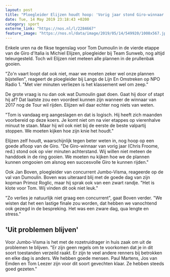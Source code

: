 ```yaml
---
layout: post
title: "Ploegleider Elijzen houdt hoop: 'Vorig jaar stond Giro-winnaar ook op vier minuten'"
date: Tue, 14 May 2019 23:18:43 +0200
category: sport
externe_link: "https://nos.nl/l/2284667"
feature_image: "https://nos.nl/data/image/2019/05/14/549920/1008x567.jpg"
---
```


<p>Enkele uren na de fikse tegenslag voor Tom Dumoulin in de vierde etappe van de Giro d'Italia is Michiel Elijzen, ploegleider bij Team Sunweb, nog altijd teleurgesteld. Toch wil Elijzen niet meteen alle plannen in de prullenbak gooien.</p>
<p>"Zo'n vaart loopt dat ook niet, maar we moeten zeker wel onze plannen bijstellen", reageert de ploegleider bij Langs de Lijn En Omstreken op NPO Radio 1. "Met vier minuten verliezen is het klassement wel om zeep."</p>
<p>De grote vraag is nu dan ook wat Dumoulin gaat doen. Gaat hij door of stapt hij af? Dat laatste zou een voordeel kunnen zijn wanneer de winnaar van 2017 nog de Tour wil rijden. Elijzen wil daar echter nog niets van weten.</p>
<p>"Tom is vandaag erg aangeslagen en dat is logisch. Hij heeft zich maanden voorbereid op deze koers. Je komt niet om na vier etappes op vierenhalve minuut te staan. Maar hij wil ook niet bij de eerste de beste valpartij stoppen. We moeten kijken hoe zijn knie het houdt."</p>
<p>Elijzen zelf houdt, waarschijnlijk tegen beter weten in, nog hoop op een goede afloop van de Giro. "De Giro-winnaar van vorig jaar (Chris Froome, red.) stond ook op vier minuten achterstand. Wij willen niet meteen de handdoek in de ring gooien. We moeten nu kijken hoe we de plannen kunnen omgooien om alsnog een succesvolle Giro te kunnen rijden."</p>
<p>Ook Jan Boven, ploegleider van concurrent Jumbo-Visma, reageerde op de val van Dumoulin. Boven was uiteraard blij met de goede dag van zijn kopman Primoz Roglic, maar hij sprak ook van een zwart randje. "Het is klote voor Tom. Wij vinden dit ook niet leuk."</p>
<p>"Zo verlies je natuurlijk niet graag een concurrent", gaat Boven verder. "We wisten dat het een lastige finale zou worden, dat hebben we vanochtend ook gezegd in de bespreking. Het was een zware dag, qua lengte en stress."</p>
<h2>'Uit problemen blijven'</h2>
<p>Voor Jumbo-Visma is het met de rozetruidrager in huis zaak om uit de problemen te blijven. "Er zijn geen regels om te voorkomen dat je in dit soort toestanden verzeild raakt. Er zijn te veel andere renners bij betrokken en elke dag is anders. We hebben goede mensen. Paul Martens, Jos van Emden en Tom Leezer zijn voor dit soort gevechten klaar. Ze hebben steeds goed gezeten."</p>
